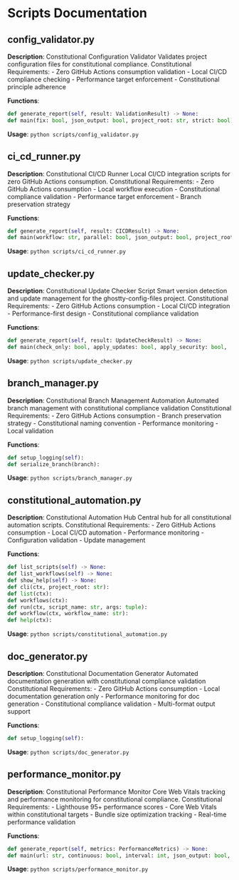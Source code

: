 # Scripts Documentation


## config_validator.py

**Description**: Constitutional Configuration Validator Validates project configuration files for constitutional compliance.  Constitutional Requirements: - Zero GitHub Actions consumption validation - Local CI/CD compliance checking - Performance target enforcement - Constitutional principle adherence

**Functions**:
```python
def generate_report(self, result: ValidationResult) -> None:
def main(fix: bool, json_output: bool, project_root: str, strict: bool) -> None:
```

**Usage**: `python scripts/config_validator.py`


## ci_cd_runner.py

**Description**: Constitutional CI/CD Runner Local CI/CD integration scripts for zero GitHub Actions consumption.  Constitutional Requirements: - Zero GitHub Actions consumption - Local workflow execution - Constitutional compliance validation - Performance target enforcement - Branch preservation strategy

**Functions**:
```python
def generate_report(self, result: CICDResult) -> None:
def main(workflow: str, parallel: bool, json_output: bool, project_root: str, save_results: bool) -> None:
```

**Usage**: `python scripts/ci_cd_runner.py`


## update_checker.py

**Description**: Constitutional Update Checker Script Smart version detection and update management for the ghostty-config-files project.  Constitutional Requirements: - Zero GitHub Actions consumption - Local CI/CD integration - Performance-first design - Constitutional compliance validation

**Functions**:
```python
def generate_report(self, result: UpdateCheckResult) -> None:
def main(check_only: bool, apply_updates: bool, apply_security: bool,
```

**Usage**: `python scripts/update_checker.py`


## branch_manager.py

**Description**: Constitutional Branch Management Automation Automated branch management with constitutional compliance validation  Constitutional Requirements: - Zero GitHub Actions consumption - Branch preservation strategy - Constitutional naming convention - Performance monitoring - Local validation

**Functions**:
```python
def setup_logging(self):
def serialize_branch(branch):
```

**Usage**: `python scripts/branch_manager.py`


## constitutional_automation.py

**Description**: Constitutional Automation Hub Central hub for all constitutional automation scripts.  Constitutional Requirements: - Zero GitHub Actions consumption - Local CI/CD automation - Performance monitoring - Configuration validation - Update management

**Functions**:
```python
def list_scripts(self) -> None:
def list_workflows(self) -> None:
def show_help(self) -> None:
def cli(ctx, project_root: str):
def list(ctx):
def workflows(ctx):
def run(ctx, script_name: str, args: tuple):
def workflow(ctx, workflow_name: str):
def help(ctx):
```

**Usage**: `python scripts/constitutional_automation.py`


## doc_generator.py

**Description**: Constitutional Documentation Generator Automated documentation generation with constitutional compliance validation  Constitutional Requirements: - Zero GitHub Actions consumption - Local documentation generation only - Performance monitoring for doc generation - Constitutional compliance validation - Multi-format output support

**Functions**:
```python
def setup_logging(self):
```

**Usage**: `python scripts/doc_generator.py`


## performance_monitor.py

**Description**: Constitutional Performance Monitor Core Web Vitals tracking and performance monitoring for constitutional compliance.  Constitutional Requirements: - Lighthouse 95+ performance scores - Core Web Vitals within constitutional targets - Bundle size optimization tracking - Real-time performance validation

**Functions**:
```python
def generate_report(self, metrics: PerformanceMetrics) -> None:
def main(url: str, continuous: bool, interval: int, json_output: bool, project_root: str) -> None:
```

**Usage**: `python scripts/performance_monitor.py`

